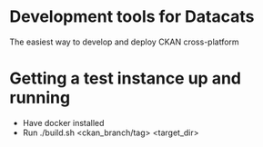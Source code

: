 Development tools for Datacats
==============================

The easiest way to develop and deploy CKAN cross-platform


Getting a test instance up and running
======================================

- Have docker installed
- Run ./build.sh <name> <ckan_branch/tag> <target_dir>
